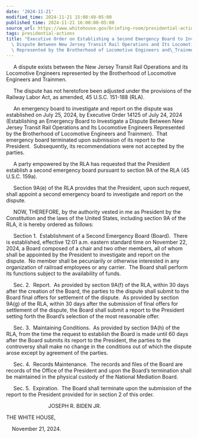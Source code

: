 ```yaml
---
date: '2024-11-21'
modified_time: 2024-11-21 15:08:49-05:00
published_time: 2024-11-21 16:00:00-05:00
source_url: https://www.whitehouse.gov/briefing-room/presidential-actions/2024/11/21/executive-order-on-establishing-a-second-emergency-board-to-investigate-a-dispute-between-new-jersey-transit-rail-operations-and-its-locomotive-engineers-represented-by-the-brotherhood-of-locomotive-e/
tags: presidential-actions
title: "Executive Order on Establishing a Second Emergency Board to Investigate a\
  \ Dispute Between New Jersey Transit Rail Operations and Its Locomotive Engineers\
  \ Represented by the Brotherhood of Locomotive Engineers and\_Trainmen"
---
```

 
     A dispute exists between the New Jersey Transit Rail Operations and
its Locomotive Engineers represented by the Brotherhood of Locomotive
Engineers and Trainmen.

     The dispute has not heretofore been adjusted under the provisions
of the Railway Labor Act, as amended, 45 U.S.C. 151-188 (RLA).

     An emergency board to investigate and report on the dispute was
established on July 25, 2024, by Executive Order 14125 of July 24, 2024
(Establishing an Emergency Board to Investigate a Dispute Between New
Jersey Transit Rail Operations and Its Locomotive Engineers Represented
by the Brotherhood of Locomotive Engineers and Trainmen).  That
emergency board terminated upon submission of its report to the
President.  Subsequently, its recommendations were not accepted by the
parties.

     A party empowered by the RLA has requested that the President
establish a second emergency board pursuant to section 9A of the RLA (45
U.S.C. 159a).

     Section 9A(e) of the RLA provides that the President, upon such
request, shall appoint a second emergency board to investigate and
report on the dispute.

     NOW, THEREFORE, by the authority vested in me as President by the
Constitution and the laws of the United States, including section 9A of
the RLA, it is hereby ordered as follows:

     Section 1.  Establishment of a Second Emergency Board (Board). 
There is established, effective 12:01 a.m. eastern standard time on
November 22, 2024, a Board composed of a chair and two other members,
all of whom shall be appointed by the President to investigate and
report on the dispute.  No member shall be pecuniarily or otherwise
interested in any organization of railroad employees or any carrier. 
The Board shall perform its functions subject to the availability of
funds.

     Sec. 2.  Report.  As provided by section 9A(f) of the RLA, within
30 days after the creation of the Board, the parties to the dispute
shall submit to the Board final offers for settlement of the dispute. 
As provided by section 9A(g) of the RLA, within 30 days after the
submission of final offers for settlement of the dispute, the Board
shall submit a report to the President setting forth the Board’s
selection of the most reasonable offer.

     Sec. 3.  Maintaining Conditions.  As provided by section 9A(h) of
the RLA, from the time the request to establish the Board is made until
60 days after the Board submits its report to the President, the parties
to the controversy shall make no change in the conditions out of which
the dispute arose except by agreement of the parties.

     Sec. 4.  Records Maintenance.  The records and files of the Board
are records of the Office of the President and upon the Board’s
termination shall be maintained in the physical custody of the National
Mediation Board.

     Sec. 5.  Expiration.  The Board shall terminate upon the submission
of the report to the President provided for in section 2 of this order.

                             JOSEPH R. BIDEN JR.

THE WHITE HOUSE,

    November 21, 2024.
